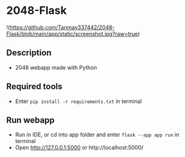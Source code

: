 # 2048-Flask
!(https://github.com/Tanmay337442/2048-Flask/blob/main/app/static/screenshot.jpg?raw=true)
## Description
- 2048 webapp made with Python
## Required tools
- Enter `pip install -r requirements.txt` in terminal
## Run webapp
- Run in IDE, or cd into app folder and enter `flask --app app run` in terminal
- Open http://127.0.0.1:5000 or http://localhost:5000/
